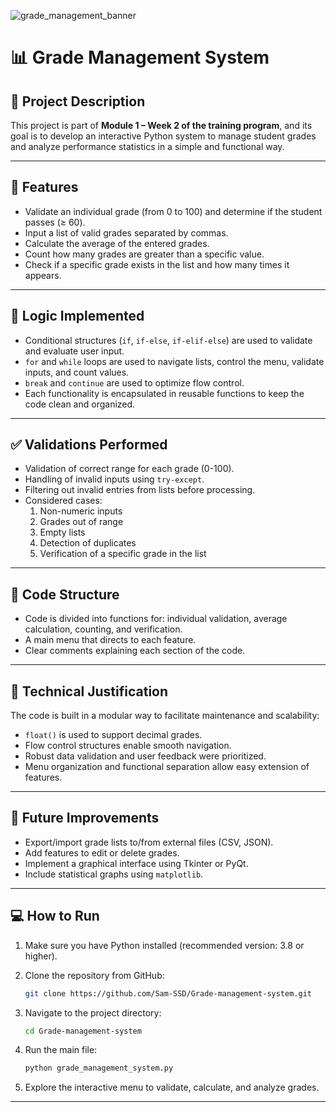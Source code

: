 
![grade_management_banner](https://github.com/user-attachments/assets/c8f3e51e-288e-4556-8aff-53e6285b231f)

# 📊 Grade Management System

## 📌 Project Description

This project is part of **Module 1 – Week 2 of the training program**, and its goal is to develop an interactive Python system to manage student grades and analyze performance statistics in a simple and functional way.

---

## 🎯 Features

- Validate an individual grade (from 0 to 100) and determine if the student passes (≥ 60).
- Input a list of valid grades separated by commas.
- Calculate the average of the entered grades.
- Count how many grades are greater than a specific value.
- Check if a specific grade exists in the list and how many times it appears.

---

## 🧠 Logic Implemented

- Conditional structures (`if`, `if-else`, `if-elif-else`) are used to validate and evaluate user input.
- `for` and `while` loops are used to navigate lists, control the menu, validate inputs, and count values.
- `break` and `continue` are used to optimize flow control.
- Each functionality is encapsulated in reusable functions to keep the code clean and organized.

---

## ✅ Validations Performed

- Validation of correct range for each grade (0-100).
- Handling of invalid inputs using `try-except`.
- Filtering out invalid entries from lists before processing.
- Considered cases:
  1. Non-numeric inputs
  2. Grades out of range
  3. Empty lists
  4. Detection of duplicates
  5. Verification of a specific grade in the list

---

## 📁 Code Structure

- Code is divided into functions for: individual validation, average calculation, counting, and verification.
- A main menu that directs to each feature.
- Clear comments explaining each section of the code.

---

## 🧩 Technical Justification

The code is built in a modular way to facilitate maintenance and scalability:

- `float()` is used to support decimal grades.
- Flow control structures enable smooth navigation.
- Robust data validation and user feedback were prioritized.
- Menu organization and functional separation allow easy extension of features.

---

## 🚀 Future Improvements

- Export/import grade lists to/from external files (CSV, JSON).
- Add features to edit or delete grades.
- Implement a graphical interface using Tkinter or PyQt.
- Include statistical graphs using `matplotlib`.

---

## 💻 How to Run

1. Make sure you have Python installed (recommended version: 3.8 or higher).
2. Clone the repository from GitHub:

   ```bash
   git clone https://github.com/Sam-SSD/Grade-management-system.git
   ```

3. Navigate to the project directory:

   ```bash
   cd Grade-management-system
   ```

4. Run the main file:

   ```bash
   python grade_management_system.py
   ```

5. Explore the interactive menu to validate, calculate, and analyze grades.

---
